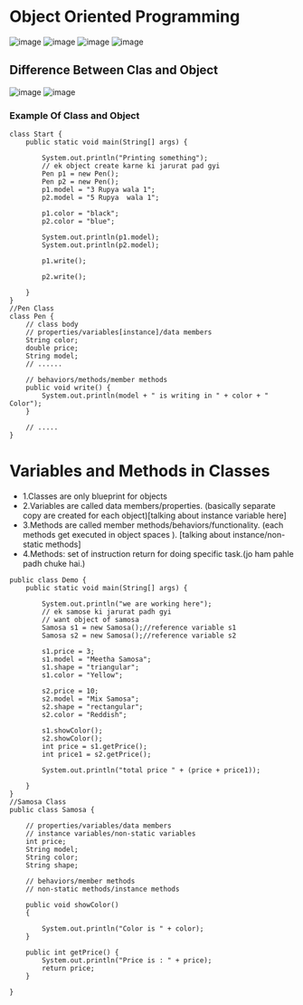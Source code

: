 # Object Oriented Programming
![image](https://github.com/user-attachments/assets/f7fb49a8-e895-44cd-8651-05d6f0fe599f)
![image](https://github.com/user-attachments/assets/40474024-2047-496c-becf-fe4041ecce95)
![image](https://github.com/user-attachments/assets/dd680ef2-70c9-415e-b1ac-19d0f033678c)
![image](https://github.com/user-attachments/assets/8a0c3572-2b28-4120-b2ed-831ff40772c9)
## Difference Between Clas and Object
![image](https://github.com/user-attachments/assets/0e126833-f0b0-4047-8ef5-6d27d7b7926d)
![image](https://github.com/user-attachments/assets/301b0fc6-65cb-41f3-ad15-818a9458fac9)
### Example Of Class and Object
```
class Start {
    public static void main(String[] args) {

        System.out.println("Printing something");
        // ek object create karne ki jarurat pad gyi
        Pen p1 = new Pen();
        Pen p2 = new Pen();
        p1.model = "3 Rupya wala 1";
        p2.model = "5 Rupya  wala 1";

        p1.color = "black";
        p2.color = "blue";

        System.out.println(p1.model);
        System.out.println(p2.model);

        p1.write();

        p2.write();

    }
}
//Pen Class
class Pen {
    // class body
    // properties/variables[instance]/data members
    String color;
    double price;
    String model;
    // ......

    // behaviors/methods/member methods
    public void write() {
        System.out.println(model + " is writing in " + color + " Color");
    }

    // .....
}
```
# Variables and Methods in Classes
- 1.Classes are only blueprint  for objects
- 2.Variables are called data members/properties. (basically separate copy are created for 
each object)[talking about instance variable here]
- 3.Methods are called member methods/behaviors/functionality. (each methods get executed in object spaces ).
[talking about instance/non-static methods]
- 4.Methods: set of instruction return for doing specific task.(jo ham pahle padh chuke hai.)
```
public class Demo {
    public static void main(String[] args) {

        System.out.println("we are working here");
        // ek samose ki jarurat padh gyi
        // want object of samosa
        Samosa s1 = new Samosa();//reference variable s1
        Samosa s2 = new Samosa();//reference variable s2

        s1.price = 3;
        s1.model = "Meetha Samosa";
        s1.shape = "triangular";
        s1.color = "Yellow";

        s2.price = 10;
        s2.model = "Mix Samosa";
        s2.shape = "rectangular";
        s2.color = "Reddish";

        s1.showColor();
        s2.showColor();
        int price = s1.getPrice();
        int price1 = s2.getPrice();

        System.out.println("total price " + (price + price1));

    }
}
//Samosa Class
public class Samosa {

    // properties/variables/data members
    // instance variables/non-static variables
    int price;
    String model;
    String color;
    String shape;

    // behaviors/member methods
    // non-static methods/instance methods

    public void showColor() 
    {

        System.out.println("Color is " + color);
    }

    public int getPrice() {
        System.out.println("Price is : " + price);
        return price;
    }

}
```
